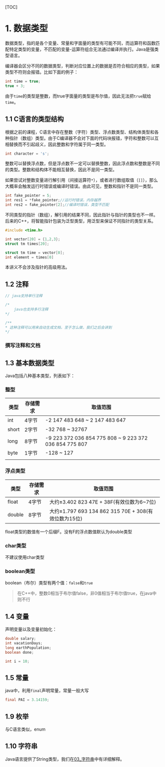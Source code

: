 [TOC]

# 1. 数据类型

数据类型，指的是各个变量、常量和字面量的类型有可能不同，而运算符和函数匹配特定类型的变量，不匹配的变量-运算符组合无法通过编译并执行。Java是强类型语言。

编译器会区分不同的数据类型，判断对应位置上的数据是否符合相应的类型，如果类型不符则会报错。比如下面的例子：
```java
int time = true;
true + 3;
```
由于`time`的类型是整数，而true字面量的类型是布尔值，因此无法把`true`赋给`time`。

## 1.1 C语言的类型结构

根据之前的课程，C语言中存在整数（字符）类型、浮点数类型、结构体类型和各种指针（数组）类型。由于C编译器不会对下面的代码块报错，字符和整数可以互相替换而不引起歧义，因此整数和字符属于同一类型。
```c
int character = 's';
```

整数可以替换浮点数，但是浮点数不一定可以替换整数，因此浮点数和整数是不同的类型。整数和结构体不能相互替换，因此不是同一类型。

如果尝试对整数变量进行解引用（间接运算符`*`），或者进行数组取值（`[]`），那么大概率会触发运行时错误或编译时错误。由此可见，整数和指针不是同一类型。
```c
int fake_pointer = 5;
int res1 = *fake_pointer;//运行时错误，内存越界
int res2 = fake_pointer[2];//编译时错误，类型不匹配
```

不同类型的指针（数组），解引用的结果不同，因此指针与指针的类型也不一样。后来的C++，将智能指针包装为泛型类型，用泛型来保证不同指针的类型关系。
```c
#include <time.h>

int vector[20] = {1,2,3};
struct tm times[20];

struct tm time = vector[0];
int element = times[0]
```

本讲义不会涉及指针的高级用法。


## 1.2 注释

```java
// java支持单行注释

/*
	java也支持多行注释
*/

/**
* 这种注释可以用来自动生成文档，至于怎么做，我们之后会讲到
*/
```

### 撰写注释和文档

## 1.3 基本数据类型

Java包括八种基本类型，列表如下：

### 整型

| 类型  | 存储需求 | 取值范围                                               |
| ----- | -------- | ------------------------------------------------------ |
| int   | 4字节    | -2 147 483 648 ~ 2 147 483 647                         |
| short | 2字节    | -32 768 ~ 32767                                        |
| long  | 8字节    | -9 223 372 036 854 775 808 ~ 9 223 372 036 854 775 807 |
| byte  | 1字节    | -128 ~ 127                                             |
|       |          |                                                        |

### 浮点类型

| 类型   | 存储需求 | 取值范围                                             |
| ------ | -------- | ---------------------------------------------------- |
| float  | 4字节    | 大约±3.402 823 47E + 38F(有效位数为6~7位)            |
| double | 8字节    | 大约±1.797 693 134 862 315 70E + 308(有效位数为15位) |

float类型的数值有一个后缀F。没有F的浮点数值默认为double类型

### char类型

不建议使用char类型

### boolean类型

boolean（布尔）类型有两个值：`false`和`true`

>  在C++中，整数0相当于布尔值false，非0值相当于布尔值true，在java中则不行

## 1.4 变量

声明变量以及变量初始化：

```java
double salary;
int vacationDays;
long earthPopulation;
boolean done;
```

```java
int i = 10;
```

## 1.5 常量

java中，利用`final`声明常量，常量一般大写

```java
final PAI = 3.14159;
```

## 1.9 枚举

与C语言类似，enum

## 1.10 字符串

Java语言提供了String类型，我们在[03_字符串](03_字符串.md)中有详细解释。
